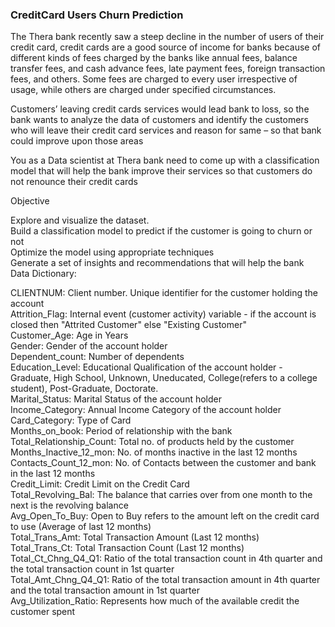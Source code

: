### CreditCard Users Churn Prediction

The Thera bank recently saw a steep decline in the number of users of their credit card, credit cards are a good source of income for banks because of different kinds of fees charged by the banks like annual fees, balance transfer fees, and cash advance fees, late payment fees, foreign transaction fees, and others. Some fees are charged to every user irrespective of usage, while others are charged under specified circumstances.

Customers’ leaving credit cards services would lead bank to loss, so the bank wants to analyze the data of customers and identify the customers who will leave their credit card services and reason for same – so that bank could improve upon those areas

You as a Data scientist at Thera bank need to come up with a classification model that will help the bank improve their services so that customers do not renounce their credit cards

Objective

Explore and visualize the dataset.<br>
Build a classification model to predict if the customer is going to churn or not<br>
Optimize the model using appropriate techniques<br>
Generate a set of insights and recommendations that will help the bank<br>
Data Dictionary:<br>

CLIENTNUM: Client number. Unique identifier for the customer holding the account<br>
Attrition_Flag: Internal event (customer activity) variable - if the account is closed then "Attrited Customer" else "Existing Customer" <br>
Customer_Age: Age in Years<br>
Gender: Gender of the account holder<br>
Dependent_count: Number of dependents<br>
Education_Level:  Educational Qualification of the account holder - Graduate, High School, Unknown, Uneducated, College(refers to a college student), Post-Graduate, Doctorate.<br>
Marital_Status: Marital Status of the account holder<br>
Income_Category: Annual Income Category of the account holder<br>
Card_Category: Type of Card<br>
Months_on_book: Period of relationship with the bank<br>
Total_Relationship_Count: Total no. of products held by the customer<br>
Months_Inactive_12_mon: No. of months inactive in the last 12 months<br>
Contacts_Count_12_mon: No. of Contacts between the customer and bank in the last 12 months<br>
Credit_Limit: Credit Limit on the Credit Card<br>
Total_Revolving_Bal: The balance that carries over from one month to the next is the revolving balance<br>
Avg_Open_To_Buy: Open to Buy refers to the amount left on the credit card to use (Average of last 12 months)<br>
Total_Trans_Amt: Total Transaction Amount (Last 12 months)<br>
Total_Trans_Ct: Total Transaction Count (Last 12 months)<br>
Total_Ct_Chng_Q4_Q1: Ratio of the total transaction count in 4th quarter and the total transaction count in 1st quarter<br>
Total_Amt_Chng_Q4_Q1: Ratio of the total transaction amount in 4th quarter and the total transaction amount in 1st quarter<br>
Avg_Utilization_Ratio: Represents how much of the available credit the customer spent<br>
 
